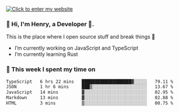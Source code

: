 [![Click to enter my website](https://github.com/zh30/zh30/assets/7930156/44b2b06d-750e-442d-a707-701903917b3b)](https://zhanghe.dev) 

### 👋 Hi, I'm Henry, a Developer 🚀.

This is the place where I open source stuff and break things :rofl:

- I’m currently working on JavaScript and TypeScript
- I’m currently learning Rust

### 💪 This week I spent my time on

<!--START_SECTION:waka-->

```txt
TypeScript   6 hrs 22 mins   ███████████████████▓░░░░░   79.11 %
JSON         1 hr 6 mins     ███▒░░░░░░░░░░░░░░░░░░░░░   13.67 %
JavaScript   14 mins         ▓░░░░░░░░░░░░░░░░░░░░░░░░   02.95 %
Markdown     13 mins         ▓░░░░░░░░░░░░░░░░░░░░░░░░   02.88 %
HTML         3 mins          ▒░░░░░░░░░░░░░░░░░░░░░░░░   00.75 %
```

<!--END_SECTION:waka-->
